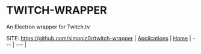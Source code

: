 # TWITCH-WRAPPER

 An Electron wrapper for Twitch.tv

 SITE: https://github.com/simoniz0r/twitch-wrapper
 | [Applications](https://portable-linux-apps.github.io/apps.html) | [Home](https://portable-linux-apps.github.io)
 | --- | --- |

